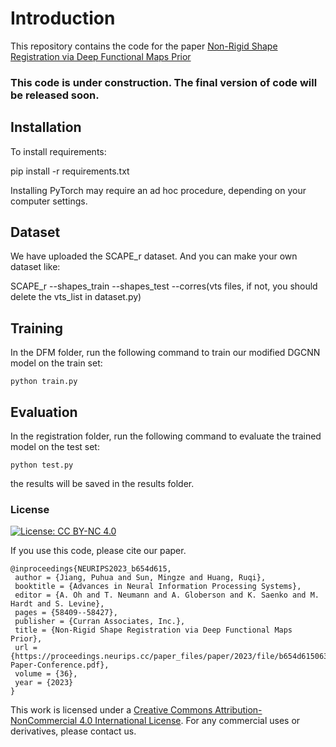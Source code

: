 

# Introduction

This repository contains the code for the paper [Non-Rigid Shape Registration via Deep Functional Maps Prior](https://deepfunctionalregistration.github.io/)


### This code is under construction. The final version of code will be released soon.


## Installation
To install requirements:

pip install -r requirements.txt

Installing PyTorch may require an ad hoc procedure, depending on your computer settings.


## Dataset
We have uploaded the SCAPE_r dataset. And you can make your own dataset like:

SCAPE_r
--shapes_train
--shapes_test
--corres(vts files, if not, you should delete the vts_list in dataset.py)


## Training
In the DFM folder, run the following command to train our modified DGCNN model on the train set:
```trian
python train.py
```

## Evaluation
In the registration folder, run the following command to evaluate the trained model on the test set:
```eval
python test.py
```
the results will be saved in the results folder.

### License
[![License: CC BY-NC 4.0](https://img.shields.io/badge/License-CC%20BY--NC%204.0-lightgrey.svg)](https://creativecommons.org/licenses/by-nc/4.0/)

If you use this code, please cite our paper.

```
@inproceedings{NEURIPS2023_b654d615,
 author = {Jiang, Puhua and Sun, Mingze and Huang, Ruqi},
 booktitle = {Advances in Neural Information Processing Systems},
 editor = {A. Oh and T. Neumann and A. Globerson and K. Saenko and M. Hardt and S. Levine},
 pages = {58409--58427},
 publisher = {Curran Associates, Inc.},
 title = {Non-Rigid Shape Registration via Deep Functional Maps Prior},
 url = {https://proceedings.neurips.cc/paper_files/paper/2023/file/b654d6150630a5ba5df7a55621390daf-Paper-Conference.pdf},
 volume = {36},
 year = {2023}
}

```

This work is licensed under a [Creative Commons Attribution-NonCommercial 4.0 International License](http://creativecommons.org/licenses/by-nc/4.0/). 
For any commercial uses or derivatives, please contact us.
